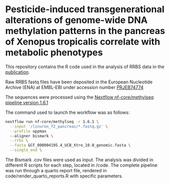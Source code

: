 # Pesticide-induced transgenerational alterations of genome-wide DNA methylation patterns in the pancreas of Xenopus tropicalis correlate with metabolic phenotypes

This repository contains the R code used in the analysis of RRBS data in the [publication](https://doi.org/10.1016/j.jhazmat.2024.135455).

Raw RRBS fastq files have been deposited in the European Nucleotide Archive (ENA) at EMBL-EBI under accession number [PRJEB74774 ](https://www.ebi.ac.uk/ena/browser/view/PRJEB74774)

The sequences were processed using the [Nextflow nf-core/methylseq pipeline version 1.6.1](https://nf-co.re/methylseq/1.6.1)

The command used to launch the workflow was as follows:

```bash
nextflow run nf-core/methylseq -r 1.6.1 \
  --input '/linuron_f2_pancreas/*.fastq.gz' \
  --profile uppmax
  --aligner bismark \
  --rrbs \
  --fasta GCF_000004195.4_UCB_Xtro_10.0_genomic.fasta \
  --single_end \
```

The Bismark .cov files were used as input. The analysis was divided in different R scripts for each step, located in /code. The complete pipeline was run through a quarto report file, rendered in code/render_quarto_reports.R with specific parameters.
